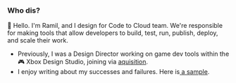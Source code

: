 ### Who dis? 

👋 Hello. I'm Ramil, and I design for Code to Cloud team. We're responsible for making tools that allow developers to build, test, run, publish, deploy, and scale their work.

- Previously, I was a Design Director working on game dev tools within the 🎮 Xbox Design Studio, joining via [aquisition](https://techcrunch.com/2018/01/29/microsoft-buys-cloud-gaming-startup-playfab-to-bolster-its-azure-gaming-platform/).
- I enjoy writing about my successes and failures. Here is[ a sample](https://uxdesign.cc/5-tips-to-design-meaningful-product-features-with-speed-and-efficiency-3222d8f728d6).
